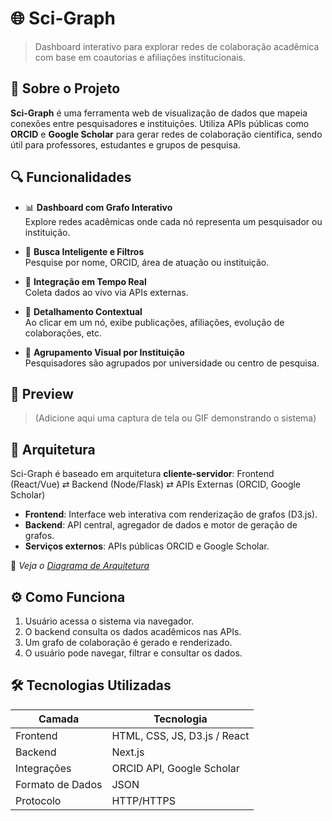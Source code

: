 # 🌐 Sci-Graph

> Dashboard interativo para explorar redes de colaboração acadêmica com base em coautorias e afiliações institucionais.

## 🚀 Sobre o Projeto

**Sci-Graph** é uma ferramenta web de visualização de dados que mapeia conexões entre pesquisadores e instituições. Utiliza APIs públicas como **ORCID** e **Google Scholar** para gerar redes de colaboração científica, sendo útil para professores, estudantes e grupos de pesquisa.

## 🔍 Funcionalidades

- 📊 **Dashboard com Grafo Interativo**  
  Explore redes acadêmicas onde cada nó representa um pesquisador ou instituição.

- 🔎 **Busca Inteligente e Filtros**  
  Pesquise por nome, ORCID, área de atuação ou instituição.

- 🔄 **Integração em Tempo Real**  
  Coleta dados ao vivo via APIs externas.

- 🧠 **Detalhamento Contextual**  
  Ao clicar em um nó, exibe publicações, afiliações, evolução de colaborações, etc.

- 🎨 **Agrupamento Visual por Instituição**  
  Pesquisadores são agrupados por universidade ou centro de pesquisa.

## 📸 Preview

> (Adicione aqui uma captura de tela ou GIF demonstrando o sistema)

## 🧱 Arquitetura

Sci-Graph é baseado em arquitetura **cliente-servidor**:
Frontend (React/Vue) ⇄ Backend (Node/Flask) ⇄ APIs Externas (ORCID, Google Scholar)


- **Frontend**: Interface web interativa com renderização de grafos (D3.js).
- **Backend**: API central, agregador de dados e motor de geração de grafos.
- **Serviços externos**: APIs públicas ORCID e Google Scholar.

📎 _Veja o [Diagrama de Arquitetura](docs/architecture.png)_

## ⚙️ Como Funciona

1. Usuário acessa o sistema via navegador.
2. O backend consulta os dados acadêmicos nas APIs.
3. Um grafo de colaboração é gerado e renderizado.
4. O usuário pode navegar, filtrar e consultar os dados.

## 🛠️ Tecnologias Utilizadas

| Camada        | Tecnologia                  |
|---------------|------------------------------|
| Frontend      | HTML, CSS, JS, D3.js / React |
| Backend       | Next.js |
| Integrações   | ORCID API, Google Scholar     |
| Formato de Dados | JSON                       |
| Protocolo     | HTTP/HTTPS                   |

